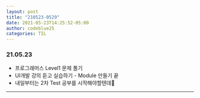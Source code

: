 ```yaml
---
layout: post
title: "210523-0529"
date: 2021-05-23T14:25:52-05:00
author: codeblue25
categories: TIL
---
```


<h3>21.05.23</h3>

- 프로그래머스 Level1 문제 풀기
- UI개발 강의 듣고 실습하기 - Module 만들기 끝
- 내일부터는 2차 Test 공부를 시작해야할텐데💫

---
